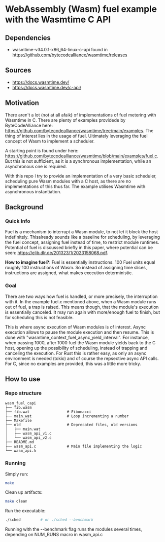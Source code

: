 # WebAssembly (Wasm) fuel example with the Wasmtime C API

## Dependencies
- wasmtime-v34.0.1-x86_64-linux-c-api found in https://github.com/bytecodealliance/wasmtime/releases

## Sources
- https://docs.wasmtime.dev/
- https://docs.wasmtime.dev/c-api/

## Motivation
There aren't a lot (not at all afaik) of implementations of fuel metering with Wasmtime in C. There are plenty of examples providede by ByteCodeAlliance here: https://github.com/bytecodealliance/wasmtime/tree/main/examples. The thing of interest lies in the usage of fuel. Ultimately leveraging the fuel concept of Wasm to implement a scheduler. 

A starting point is found under here: https://github.com/bytecodealliance/wasmtime/blob/main/examples/fuel.c. But this is not sufficient, as it is a synchronous implementation, while an asynchronous one is required. 

With this repo I try to provide an implementation of a very basic scheduler, scheduling pure Wasm modules with a C host, as there are no implementations of this thus far. The example utilises Wasmtime with asynchronous instantiation. 

## Background

### Quick Info
Fuel is a mechanism to interrupt a Wasm module, to not let it block the host indefinitely. Thisalready sounds like a baseline for scheduling, by leveraging the fuel concept, assigning fuel instead of time, to restrict module runtimes. Potential of fuel is discussed briefly in this paper, where potential can be seen: https://elib.dlr.de/201323/1/2023158068.pdf. 

**How to imagine fuel?**: Fuel is essentially instructions. 100 Fuel units equal roughly 100 instructions of Wasm. So instead of assigning time slices, instructions are assigned, what makes execution deterministic. 


### Goal 
There are two ways how fuel is handled, or more precisely, the interruption with it. In the example fuel.c mentioned above, when a Wasm module runs out of fuel, a trap is raised. This means though, that the module's execution is essentially canceled. It may run again with more/enough fuel to finish, but for scheduling this is not feasible. 

This is where async execution of Wasm modules is of interest. Async execution allows to pause the module execution and then resume. This is done with "wasmtime_context_fuel_async_yield_interval". For instance, when passing 1000, after 1000 fuel the Wasm module yields back to the C host, opening up the possibility of scheduling, instead of trapping and canceling the execution. For Rust this is rather easy, as only an async environment is needed (tokio) and of course the repsective async API calls. For C, since no examples are provided, this was a little more tricky. 

## How to use

### Repo structure

```
wasm_fuel_capi
├── fib.wasm                
├── fib.wat                 # Fibonacci 
├── main.wat                # Loop incrementing a number
├── Makefile                
├── old                     # Deprecated files, old versions
│   ├── main.wat
│   ├── wasm_api_v1.c
│   └── wasm_api_v2.c
├── README.md
├── wasm_api.c              # Main file implementing the logic
└── wasm_api.h
```

### Running
Simply run:

```bash
make
```

Clean up artifacts:

```bash
make clean
```

Run the executable:

```bash
./sched         # or ./sched --benchmark
```

Running with the --benchmark flag runs the modules several times, depending on NUM_RUNS macro in wasm_api.c

